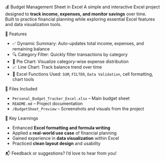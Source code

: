💰 Budget Management Sheet in Excel
A simple and interactive Excel project designed to **track income, expenses, and monitor savings** over time.  
Built to practice financial planning while exploring essential Excel features and data visualization tools.

📌 Features
- ✅ Dynamic Summary: Auto-updates total income, expenses, and remaining balance  
- 🔍 Category Filter: Quickly filter transactions by category  
- 🥧 Pie Chart: Visualize category-wise expense distribution  
- 📈 Line Chart: Track balance trend over time  
- 🧮 Excel Functions Used: `SUM`, `FILTER`, `Data Validation`, cell formatting, chart tools  

📂 Files Included
- `Personal_Budget_Tracker_Excel.xlsx` – Main budget sheet  
- `README.md` – Project documentation  
- `/BudgetSheet_Preview` – Screenshots and visuals from the project  

🎯 Key Learnings
- Enhanced **Excel formatting and formula writing**
- Applied a **real-world use case** of financial planning
- Gained experience in **data visualization** within Excel
- Practiced **clean layout design** and usability

📬 Feedback or suggestions? I’d love to hear from you!
